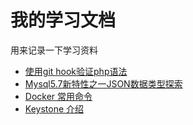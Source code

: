 # 我的学习文档

用来记录一下学习资料

- [使用git hook验证php语法](git_hook.md)
- [Mysql5.7新特性之一JSON数据类型探索](mysql5.7_json.md)
- [Docker 常用命令](docker.md)
- [Keystone 介绍](Keystone.md)
